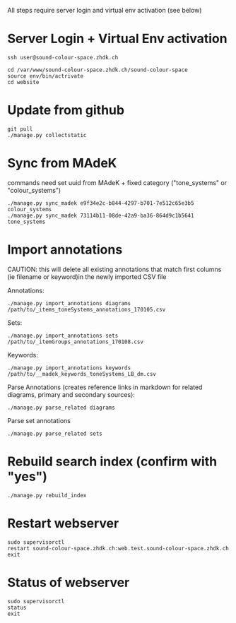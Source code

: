 All steps require server login and virtual env activation (see below)

# Server Login + Virtual Env activation

    ssh user@sound-colour-space.zhdk.ch
    
    cd /var/www/sound-colour-space.zhdk.ch/sound-colour-space
    source env/bin/actrivate
    cd website
    
# Update from github
    git pull
    ./manage.py collectstatic

# Sync from MAdeK
 commands need set uuid from MAdeK + fixed category ("tone_systems" or "colour_systems")
 
    ./manage.py sync_madek e9f34e2c-b844-4297-b701-7e512c65e3b5 colour_systems
    ./manage.py sync_madek 73114b11-08de-42a9-ba36-864d9c1b5641 tone_systems
    
# Import annotations
CAUTION: this will delete all existing annotations that match first columns (ie filename or keyword)in the newly imported CSV file
    
Annotations:

    ./manage.py import_annotations diagrams /path/to/_items_toneSystems_annotations_170105.csv

Sets:

    ./manage.py import_annotations sets /path/to/_itemGroups_annotations_170108.csv
    
Keywords:

    ./manage.py import_annotations keywords /path/to/__madek_keywords_toneSystems_LB_dm.csv


Parse Annotations (creates reference links in markdown for related diagrams, primary and secondary sources):

    ./manage.py parse_related diagrams
    
Parse set annotations

    ./manage.py parse_related sets


# Rebuild search index (confirm with "yes")
    ./manage.py rebuild_index
    
# Restart webserver
    sudo supervisorctl
    restart sound-colour-space.zhdk.ch:web.test.sound-colour-space.zhdk.ch
    exit
    
# Status of webserver
    sudo supervisorctl
    status
    exit
    
 
    
